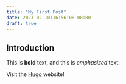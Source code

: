 ```yaml
---
title: "My First Post"
date: 2023-02-10T16:56:08-08:00
draft: true
---
```

## Introduction

This is **bold** text, and this is *emphasized* text.

Visit the [Hugo](https://gohugo.io) website!
